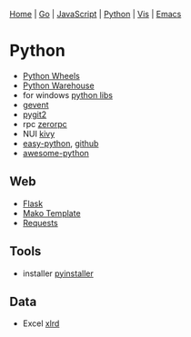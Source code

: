 
  [Home](https://github.com/mabotech/mabotree/blob/master/README.md)
| [Go](https://github.com/mabotech/mabotree/blob/master/go.md)
| [JavaScript](https://github.com/mabotech/mabotree/blob/master/js.md)
| [Python](https://github.com/mabotech/mabotree/blob/master/python.md)
| [Vis](https://github.com/mabotech/mabotree/blob/master/vis.md)
| [Emacs](https://github.com/mabotech/mabotree/blob/master/emacs_sc.md)


# Python

- [Python Wheels](http://pythonwheels.com/)
- [Python Warehouse](https://warehouse.python.org/)
- for windows [python libs](http://www.lfd.uci.edu/~gohlke/pythonlibs/)
- [gevent](https://github.com/surfly/gevent)
- [pygit2](https://github.com/libgit2/pygit2)
- rpc [zerorpc](http://zerorpc.dotcloud.com/)
- NUI [kivy](http://kivy.org/)
- [easy-python](http://easy-python.readthedocs.org/en/latest/libraries.html), [github](https://github.com/fengsp/easy-python)
- [awesome-python](https://github.com/vinta/awesome-python)

## Web
- [Flask](http://flask.pocoo.org/)
- [Mako Template](http://www.makotemplates.org/)
- [Requests](https://github.com/kennethreitz/requests)


## Tools
- installer [pyinstaller](http://www.pyinstaller.org/)

## Data
- Excel [xlrd](https://github.com/python-excel/xlrd)